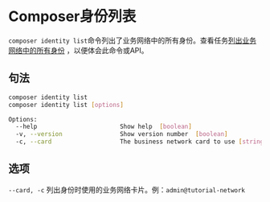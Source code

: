 # Composer身份列表

`composer identity list`命令列出了业务网络中的所有身份。查看任务[列出业务网络中的所有身份](../managing_identity-list.md) ，以便体会此命令或API。

## 句法

```bash
composer identity list
composer identity list [options]

Options:
  --help                       Show help  [boolean]
  -v, --version                Show version number  [boolean]
  -c, --card                   The business network card to use [string] [required]
```

## 选项

`--card, -c` 列出身份时使用的业务网络卡片。例：`admin@tutorial-network`
